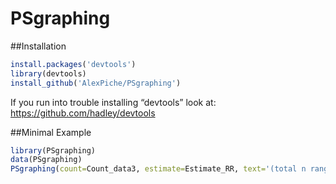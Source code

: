 # PSgraphing

##Installation

```R
install.packages('devtools') 
library(devtools)
install_github('AlexPiche/PSgraphing')
```

If you run into trouble installing “devtools” look at: https://github.com/hadley/devtools

##Minimal Example

```R
library(PSgraphing)
data(PSgraphing)
PSgraphing(count=Count_data3, estimate=Estimate_RR, text='(total n range: 3237 to 3245 per decile)', name='myPSgraph.pdf')
```

